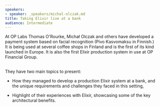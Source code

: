 ```yaml
---
speakers:
- speaker: _speakers/michal-olczak.md
title: Taking Elixir live at a bank
audience: Intermediate
---
```

<p>
At OP Labs Thomas O'Rourke, Michał Olczak and others have developed a payment system based on facial recognition (Pivo Kasvomaksu in Finnish.) It is being used at several coffee shops in Finland and is the first of its kind launched in Europe. It is also the first Elixir production system in use at OP Financial Group.<br /> <br />

They have two main topics to present:
  <br />
- How they managed to develop a production Elixir system at a bank, and the unique requirements and challenges they faced in this setting,

- Highlight of their experiences with Elixir, showcasing some of the key architectural benefits.</p>
